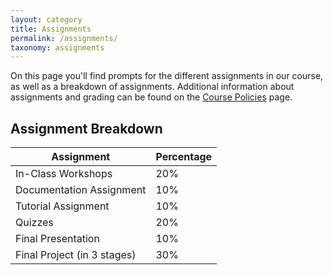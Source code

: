 ```yaml
---
layout: category
title: Assignments
permalink: /assignments/
taxonomy: assignments
---
```


On this page you'll find prompts for the different assignments in our course, as well as a breakdown of assignments. Additional information about assignments and grading can be found on the [Course Policies](/CIS241/policies/) page.

## Assignment Breakdown

Assignment|Percentage
---|--
In-Class Workshops|20%
Documentation Assignment|10%
Tutorial Assignment|10%
Quizzes|20%
Final Presentation|10%
Final Project (in 3 stages)|30%

